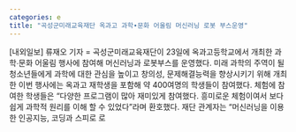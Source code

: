 ```yaml
---
categories: e
title: "곡성군미래교육재단 옥과고 과학∙문화 어울림 머신러닝 로봇 부스운영"
---
```

[내외일보] 류재오 기자 = 곡성군미래교육재단이 23일에 옥과고등학교에서 개최한 과학∙문화 어울림 행사에 참여해 머신러닝과 로봇부스를 운영했다. 미래 과학의 주역이 될 청소년들에게 과학에 대한 관심을 높이고 창의성, 문제해결능력을 향상시키기 위해 개최한 이번 행사에는 옥과고 재학생을 포함해 약 400여명의 학생들이 참여했다. 체험에 참여한 학생들은 “다양한 프로그램이 많아 재미있게 참여했다. 흥미로운 체험이여서 보다 쉽게 과학적 원리를 이해 할 수 있었다”라며 환호했다. 재단 관계자는 “머신러닝을 이용한 인공지능, 코딩과 스피로 로